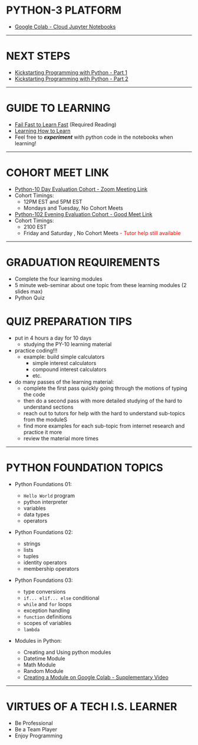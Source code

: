 # PYTHON-3 PLATFORM

- [Google Colab - Cloud Jupyter Notebooks](https://colab.research.google.com)

***

# NEXT STEPS

- [Kickstarting Programming with Python - Part 1](https://youtu.be/tVDSnkXh84g)
- [Kickstarting Programming with Python - Part 2](https://youtu.be/8g0FUtxGZJs)

***

# GUIDE TO LEARNING

- [Fail Fast to Learn Fast](https://www.lifehack.org/851912/fail-fast) (Required Reading)
- [Learning How to Learn](https://beta.cent.co/+m73icb)
- Feel free to ***experiment*** with python code in the notebooks when learning! 

***

# COHORT MEET LINK

- [Python-10 Day Evaluation Cohort - Zoom Meeting Link](https://zoom.us/j/94588427118?pwd=TmRINEdTWXl2dm9NaFA0MnYzUkJNUT09)
- Cohort Timings:
  - 12PM EST and 5PM EST
  - Mondays and Tuesday, No Cohort Meets
- [Python-102 Evening Evaluation Cohort - Good Meet Link](https://meet.google.com/kzf-tmwi-gaz)
- Cohort Timings: 
  - 2100 EST
  - Friday and Saturday , No Cohort Meets
<span style="color:red">- Tutor help still available</span>

***

# GRADUATION REQUIREMENTS

- Complete the four learning modules
- 5 minute web-seminar about one topic from these learning modules (2 slides max)
- Python Quiz 

# QUIZ PREPARATION TIPS
- put in 4 hours a day for 10 days 
  - studying the PY-10 learning material
- practice coding!!!
  - example: build simple calculators 
    - simple interest calculators 
    - compound interest calculators 
    - etc.
- do many passes of the learning material:
  - complete the first pass quickly going through the motions of typing the code
  - then do a second pass with more detailed studying of the hard to understand sections
  - reach out to tutors for help with the hard to understand sub-topics from the moduleS
  - find more examples for each sub-topic from internet research and practice it more 
  - review the material more times 

***

# PYTHON FOUNDATION TOPICS

- Python Foundations 01:
  - `Hello World` program
  - python interpreter
  - variables
  - data types
  - operators

- Python Foundations 02:
  - strings
  - lists
  - tuples
  - identity operators 
  - membership operators

- Python Foundations 03:
  - type conversions 
  - `if... elif... else` conditional 
  - `while` and `for` loops
  - exception handling
  - `function` definitions
  - scopes of variables 
  - `lambda`
  
- Modules in Python:
  - Creating and Using python modules
  - Datetime Module
  - Math Module
  - Random Module
  - [Creating a Module on Google Colab - Supplementary Video](https://youtu.be/CEIUuXjmNb4) 
  
***

# VIRTUES OF A TECH I.S. LEARNER

- Be Professional 
- Be a Team Player
- Enjoy Programming
